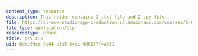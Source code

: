 ```yaml
---
content_type: resource
description: This folder contains 2 .txt file and 2 .py file.
file: https://ol-ocw-studio-app-production.s3.amazonaws.com/courses/6-00sc-introduction-to-computer-science-and-programming-spring-2011/6dcb99ce9c44a3b564dc9d6177f4a831_ps9.zip
file_type: application/zip
resourcetype: Other
title: ps9.zip
uid: 6dcb99ce-9c44-a3b5-64dc-9d6177f4a831
---
```

